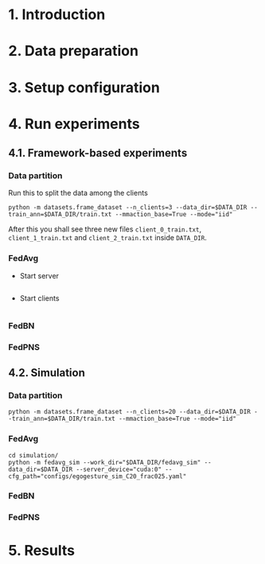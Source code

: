 # 1. Introduction

# 2. Data preparation

# 3. Setup configuration

# 4. Run experiments
## 4.1. Framework-based experiments
### Data partition
Run this to split the data among the clients
```shell
python -m datasets.frame_dataset --n_clients=3 --data_dir=$DATA_DIR --train_ann=$DATA_DIR/train.txt --mmaction_base=True --mode="iid"
```
After this you shall see three new files `client_0_train.txt`, `client_1_train.txt` and `client_2_train.txt` inside `DATA_DIR`.
### FedAvg
- Start server
```shell

```
- Start clients
```shell

```
### FedBN

### FedPNS

## 4.2. Simulation
### Data partition
```shell
python -m datasets.frame_dataset --n_clients=20 --data_dir=$DATA_DIR --train_ann=$DATA_DIR/train.txt --mmaction_base=True --mode="iid"
```
### FedAvg
```shell
cd simulation/
python -m fedavg_sim --work_dir="$DATA_DIR/fedavg_sim" --data_dir=$DATA_DIR --server_device="cuda:0" --cfg_path="configs/egogesture_sim_C20_frac025.yaml"
```
### FedBN

### FedPNS

# 5. Results